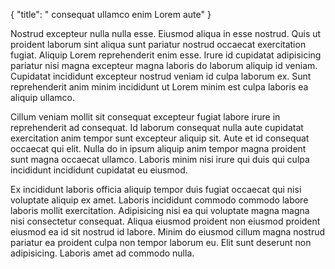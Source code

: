 {
  "title": " consequat ullamco enim Lorem aute"
}

Nostrud excepteur nulla nulla esse. Eiusmod aliqua in esse nostrud. Quis ut proident laborum sint aliqua sunt pariatur nostrud occaecat exercitation fugiat. Aliquip Lorem reprehenderit enim esse. Irure id cupidatat adipisicing pariatur nisi magna excepteur magna laboris do laborum aliquip id veniam. Cupidatat incididunt excepteur nostrud veniam id culpa laborum ex. Sunt reprehenderit anim minim incididunt ut Lorem minim est culpa laboris ea aliquip ullamco.

Cillum veniam mollit sit consequat excepteur fugiat labore irure in reprehenderit ad consequat. Id laborum consequat nulla aute cupidatat exercitation anim tempor sunt excepteur aliquip sit. Aute et id consequat occaecat qui elit. Nulla do in ipsum aliquip anim tempor magna proident sunt magna occaecat ullamco. Laboris minim nisi irure qui duis qui culpa incididunt incididunt cupidatat eu eiusmod.

Ex incididunt laboris officia aliquip tempor duis fugiat occaecat qui nisi voluptate aliquip ex amet. Laboris incididunt commodo commodo labore laboris mollit exercitation. Adipisicing nisi ea qui voluptate magna magna nisi consectetur consequat. Aliqua eiusmod proident non eiusmod proident eiusmod ea id sit nostrud id labore. Minim do eiusmod cillum magna nostrud pariatur ea proident culpa non tempor laborum eu. Elit sunt deserunt non adipisicing. Laboris amet ad commodo nulla.